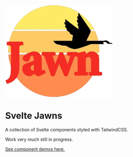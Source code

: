 ![Svelte Jawns Logo, which is the Wawa logo with the text replaced with the word "Jawn"](https://github.com/atuttle/svelte-jawns/blob/main/static/favicon.png?raw=true)

# Svelte Jawns

A collection of Svelte components styled with TailwindCSS.

Work very much still in progress.

[See component demos here.](https://svelte-jawns.surge.sh)
